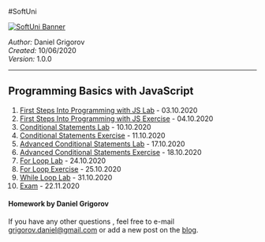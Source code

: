 #SoftUni

<a href="https://softuni.bg/" target="_blank" title="Достъпно и качествено софтуерно образование">
  <img src="http://www.nakov.com/wp-content/uploads/2014/01/Software-University-Logo-blue-horizontal.png" alt="SoftUni Banner" />
</a>

<em>Author:</em> Daniel Grigorov<br/>
<em>Created:</em> 10/06/2020<br/>
<em>Version:</em> 1.0.0 </p>

<hr />


## Programming Basics with JavaScript
1. [First Steps Into Programming with JS Lab](https://github.com/dgrigorov/ProgrammingBasicsWithJavaScript-SoftUni/tree/main/01.First-Steps-Into-Programming-Lab) - 03.10.2020
2. [First Steps Into Programming with JS Exercise](https://github.com/dgrigorov/ProgrammingBasicsWithJavaScript-SoftUni/tree/main/First-Step-Into-Programming-Exercise) - 04.10.2020
3. [Conditional Statements Lab](https://github.com/dgrigorov/ProgrammingBasicsWithJavaScript-SoftUni/tree/main/First-Step-Into-Programming-Exercise) - 10.10.2020
4. [Conditional Statements Exercise](https://github.com/dgrigorov/ProgrammingBasicsWithJavaScript-SoftUni/tree/main/02.First-Step-Into-Programming-Exercise) - 11.10.2020
5. [Advanced Conditional Statements Lab](https://github.com/dgrigorov/ProgrammingBasicsWithJavaScript-SoftUni/tree/main/03.Conditional-Statements-Lab) - 17.10.2020
6. [Advanced Conditional Statements Exercise](https://github.com/dgrigorov/ProgrammingBasicsWithJavaScript-SoftUni/tree/main/First-Step-Into-Programming-Exercise) - 18.10.2020
7. [For Loop Lab](https://github.com/dgrigorov/ProgrammingBasicsWithJavaScript-SoftUni/tree/main/First-Step-Into-Programming-Exercise) - 24.10.2020
8. [For Loop Exercise](https://github.com/dgrigorov/ProgrammingBasicsWithJavaScript-SoftUni/tree/main/First-Step-Into-Programming-Exercise) - 25.10.2020
9. [While Loop Lab](https://github.com/dgrigorov/ProgrammingBasicsWithJavaScript-SoftUni/tree/main/First-Step-Into-Programming-Exercise) - 31.10.2020
10. [Exam](https://github.com/dgrigorov/ProgrammingBasicsWithJavaScript-SoftUni/tree/main/First-Step-Into-Programming-Exercise) - 22.11.2020




<h4>Homework by Daniel Grigorov</h4>

<p>If you have any other questions , feel free to e-mail <a href="mailto:grigorov.daniel@gmail.com">grigorov.daniel@gmail.com</a> or add a new post on the <a href="http://grigorof.wordpress.com/" title="visit the blog" target="_blank">blog</a>.</p>

